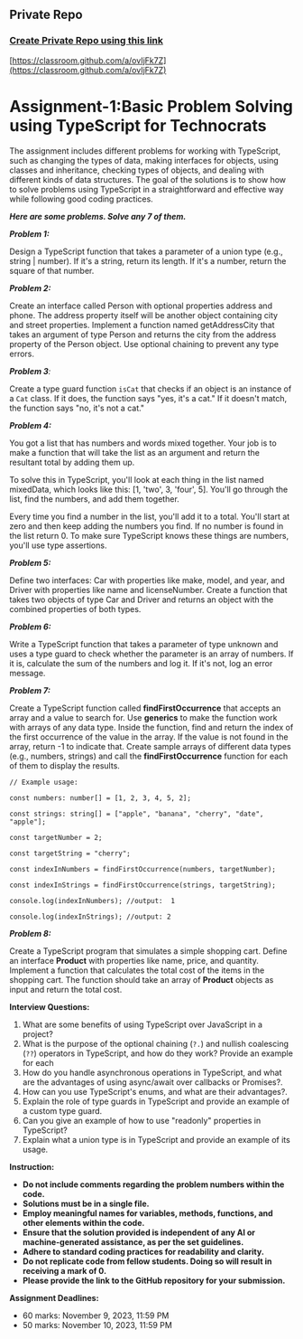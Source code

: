 ## Private Repo
### [Create Private Repo using this link](https://classroom.github.com/a/ovIjFk7Z)
[https://classroom.github.com/a/ovIjFk7Z](https://classroom.github.com/a/ovIjFk7Z)

# **Assignment-1:Basic Problem Solving using TypeScript for Technocrats**

The assignment includes different problems for working with TypeScript, such as changing the types of data, making interfaces for objects, using classes and inheritance, checking types of objects, and dealing with different kinds of data structures. The goal of the solutions is to show how to solve problems using TypeScript in a straightforward and effective way while following good coding practices.

***Here are some problems. Solve any 7 of them.***

***Problem 1:***

Design a TypeScript function that takes a parameter of a union type (e.g., string | number). If it's a string, return its length. If it's a number, return the square of that number.

***Problem 2:***

Create an interface called Person with optional properties address and phone. The address property itself will be another object containing city and street properties. Implement a function named getAddressCity that takes an argument of type Person and returns the city from the address property of the Person object. Use optional chaining to prevent any type errors.

***Problem 3**:*

Create a type guard function `isCat` that checks if an object is an instance of a `Cat` class. If it does, the function says "yes, it's a cat." If it doesn't match, the function says "no, it's not a cat."

***Problem 4:***

You got a list that has numbers and words mixed together. Your job is to make a function that will take the list as an argument and return the resultant total by adding them up.

To solve this in TypeScript, you'll look at each thing in the list named mixedData, which looks like this: [1, 'two', 3, 'four', 5]. You'll go through the list, find the numbers, and add them together.

Every time you find a number in the list, you'll add it to a total. You'll start at zero and then keep adding the numbers you find. If no number is found in the list return 0. To make sure TypeScript knows these things are numbers, you'll use type assertions.

***Problem 5:***

Define two interfaces: Car with properties like make, model, and year, and Driver with properties like name and licenseNumber. Create a function that takes two objects of type Car and Driver and returns an object with the combined properties of both types.

***Problem 6:***

Write a TypeScript function that takes a parameter of type unknown and uses a type guard to check whether the parameter is an array of numbers. If it is, calculate the sum of the numbers and log it. If it's not, log an error message.

***Problem 7:***

Create a TypeScript function called **findFirstOccurrence** that accepts an array and a value to search for. Use **generics** to make the function work with arrays of any data type. Inside the function, find and return the index of the first occurrence of the value in the array. If the value is not found in the array, return -1 to indicate that. Create sample arrays of different data types (e.g., numbers, strings) and call the **findFirstOccurrence** function for each of them to display the results.

```tsx
// Example usage:

const numbers: number[] = [1, 2, 3, 4, 5, 2];

const strings: string[] = ["apple", "banana", "cherry", "date", "apple"];

const targetNumber = 2;

const targetString = "cherry";

const indexInNumbers = findFirstOccurrence(numbers, targetNumber);

const indexInStrings = findFirstOccurrence(strings, targetString);

console.log(indexInNumbers); //output:  1

console.log(indexInStrings); //output: 2
```

***Problem 8:***

Create a TypeScript program that simulates a simple shopping cart. Define an interface **Product** with properties like name, price, and quantity. Implement a function that calculates the total cost of the items in the shopping cart. The function should take an array of **Product** objects as input and return the total cost.

**Interview Questions:**

1. What are some benefits of using TypeScript over JavaScript in a project?
2. What is the purpose of the optional chaining (`?.`) and nullish coalescing (`??`) operators in TypeScript, and how do they work? Provide an example for each
3. How do you handle asynchronous operations in TypeScript, and what are the advantages of using async/await over callbacks or Promises?.
4. How can you use TypeScript's enums, and what are their advantages?.
5. Explain the role of type guards in TypeScript and provide an example of a custom type guard.
6. Can you give an example of how to use "readonly" properties in TypeScript?
7. Explain what a union type is in TypeScript and provide an example of its usage.

**Instruction:**

- **Do not include comments regarding the problem numbers within the code.**
- **Solutions must be in a single file.**
- **Employ meaningful names for variables, methods, functions, and other elements within the code.**
- **Ensure that the solution provided is independent of any AI or machine-generated assistance, as per the set guidelines.**
- **Adhere to standard coding practices for readability and clarity.**
- **Do not replicate code from fellow students. Doing so will result in receiving a mark of 0.**
- **Please provide the link to the GitHub repository for your submission.**

**Assignment Deadlines:**

- 60 marks: November 9, 2023, 11:59 PM
- 50 marks: November 10, 2023, 11:59 PM
